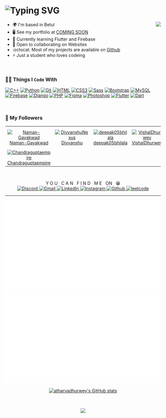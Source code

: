 
# ![Typing SVG](https://readme-typing-svg.demolab.com?font=Roboto+Mono&size=28&duration=1200&pause=100&color=628fda&background=FFFFFF00&multiline=true&repeat=false&width=750&height=80&lines=Yo%F0%9F%91%8B%2C+I'm+Atharva+Dhurwey;A+Passionate+Fullstack+Developer+from+India)

<img src="https://weather-icon.journeyad.repl.co/@bhopal?v=1" align='right'>

- 🌍 I'm based in Betul
- 🖥️ See my portfolio at [COMING SOON](http://https://www.youtube.com/watch?v=dQw4w9WgXcQ)
- 🧠 Currently learning Flutter and Firebase
- 🤝 Open to collaborating on Websites
- :octocat: Most of my projects are available on <a href="https://github.com/atharvadhurwey">Github</a>
- ⚡ Just a student who loves codeing

<br>

### 👨‍💻 Things I `Code` With

<p align="left">
    <a href="https://docs.microsoft.com/en-us/cpp/?view=msvc-170" target="_blank" rel="noreferrer"><img
            src="https://skillicons.dev/icons?i=cpp" width="45" height="45" alt="C++" /></a>
    <a href="https://www.python.org/" target="_blank" rel="noreferrer"><img src="https://skillicons.dev/icons?i=python"
            width="45" height="45" alt="Python" /></a>
    <a href="https://git-scm.com/" target="_blank" rel="noreferrer"><img src="https://skillicons.dev/icons?i=git"
            width="45" height="45" alt="Git" /></a>
    <a href="https://developer.mozilla.org/en-US/docs/Web/HTML" target="_blank" rel="noreferrer"><img
            src="https://skillicons.dev/icons?i=html" width="45" height="45" alt="HTML" /></a>
    <a href="https://www.w3.org/TR/CSS/#css" target="_blank" rel="noreferrer"><img
            src="https://skillicons.dev/icons?i=css" width="45" height="45" alt="CSS3" /></a>
    <a href="https://sass-lang.com/" target="_blank" rel="noreferrer"><img src="https://skillicons.dev/icons?i=sass"
            width="45" height="45" alt="Sass" /></a>
    <a href="https://getbootstrap.com/" target="_blank" rel="noreferrer"><img
            src="https://skillicons.dev/icons?i=bootstrap" width="45" height="45" alt="Bootstrap" /></a>
    <a href="https://www.mysql.com/" target="_blank" rel="noreferrer"><img src="https://skillicons.dev/icons?i=mysql"
            width="45" height="45" alt="MySQL" /></a>
    <a href="https://firebase.google.com/" target="_blank" rel="noreferrer"><img
            src="https://skillicons.dev/icons?i=firebase" width="45" height="45" alt="Firebase" /></a>
    <a href="https://www.djangoproject.com/" target="_blank" rel="noreferrer"><img
            src="https://skillicons.dev/icons?i=django" width="45" height="45" alt="Django" /></a>
    <a href="https://www.php.net/" target="_blank" rel="noreferrer"><img src="https://skillicons.dev/icons?i=php"
            width="45" height="45" alt="PHP" /></a>
    <a href="https://www.figma.com/" target="_blank" rel="noreferrer"><img src="https://skillicons.dev/icons?i=figma"
            width="45" height="45" alt="Figma" /></a>
    <a href="https://www.adobe.com/uk/products/photoshop.html" target="_blank" rel="noreferrer"><img
            src="https://skillicons.dev/icons?i=photoshop" width="45" height="45" alt="Photoshop" /></a>
    <a href="https://api.flutter.dev/index.html" target="_blank" rel="noreferrer"><img
            src="https://skillicons.dev/icons?i=flutter" width="45" height="45" alt="Flutter" /></a>
    <a href="https://dart.dev/" target="_blank" rel="noreferrer"><img
            src="https://skillicons.dev/icons?i=dart" width="45" height="45" alt="Dart" /></a>
</p>

<br>

### :love_you_gesture: My Followers

<!--START_SECTION:top-followers-->
<table>
  <tr>
    <td align="center">
      <a href="https://github.com/Naman-Gayakwad">
        <img src="https://avatars2.githubusercontent.com/u/110586020" width="100px;" alt="Naman-Gayakwad"/>
      </a>
      <br />
      <a href="https://github.com/Naman-Gayakwad">Naman-Gayakwad</a>
    </td>
    <td align="center">
      <a href="https://github.com/DivyanshuNexus">
        <img src="https://avatars2.githubusercontent.com/u/133777635" width="100px;" alt="DivyanshuNexus"/>
      </a>
      <br />
      <a href="https://github.com/DivyanshuNexus">Divyanshu</a>
    </td>
    <td align="center">
      <a href="https://github.com/deepak05bhilala">
        <img src="https://avatars2.githubusercontent.com/u/61654121" width="100px;" alt="deepak05bhilala"/>
      </a>
      <br />
      <a href="https://github.com/deepak05bhilala">deepak05bhilala</a>
    </td>
    <td align="center">
      <a href="https://github.com/VishalDhurwey">
        <img src="https://avatars2.githubusercontent.com/u/48577077" width="100px;" alt="VishalDhurwey"/>
      </a>
      <br />
      <a href="https://github.com/VishalDhurwey">VishalDhurwey</a>
    </td>
    <td align="center">
      <a href="https://github.com/SenpaiKun6260">
        <img src="https://avatars2.githubusercontent.com/u/132827900" width="100px;" alt="SenpaiKun6260"/>
      </a>
      <br />
      <a href="https://github.com/SenpaiKun6260">SenpaiKun6260</a>
    </td>
    <td align="center">
      <a href="https://github.com/SakendraSoni">
        <img src="https://avatars2.githubusercontent.com/u/112503297" width="100px;" alt="SakendraSoni"/>
      </a>
      <br />
      <a href="https://github.com/SakendraSoni">SakendraSoni</a>
    </td>
    <td align="center">
      <a href="https://github.com/ChndrshP">
        <img src="https://avatars2.githubusercontent.com/u/99596026" width="100px;" alt="ChndrshP"/>
      </a>
      <br />
      <a href="https://github.com/ChndrshP">Chandresh Patel</a>
    </td>
  </tr>
  <tr>
    <td align="center">
      <a href="https://github.com/Chandraguptaempire">
        <img src="https://avatars2.githubusercontent.com/u/132930906" width="100px;" alt="Chandraguptaempire"/>
      </a>
      <br />
      <a href="https://github.com/Chandraguptaempire">Chandraguptaempire</a>
    </td>
  </tr>
</table>
<!--END_SECTION:top-followers-->

<br>

<p align="center">
    <emphasis>Y O U &nbsp; C A N &nbsp; F I N D &nbsp; M E &nbsp; ON &nbsp; 😁</emphasis><br>
    <a href="https://discord.com/users/370531328233570305">
        <img src="https://img.shields.io/badge/Discord-5865F2.svg?style=for-the-badge&logo=Discord&logoColor=white"
            alt="Discord">
    </a>
    <a href="mailto:atharva.dhurwey.2000@gmail.com">
        <img src="https://img.shields.io/badge/Gmail-EA4335.svg?style=for-the-badge&logo=Gmail&logoColor=white"
            alt="Gmail">
    </a>
    <a href="https://www.linkedin.com/in/atharva-dhurwey-9b1478202">
        <img src="https://img.shields.io/badge/LinkedIn-0A66C2.svg?style=for-the-badge&logo=LinkedIn&logoColor=white"
            alt="LinkedIn">
    </a>
    <a href="https://www.instagram.com/senpai.desu.6260/">
        <img src="https://img.shields.io/badge/Instagram-E4405F.svg?style=for-the-badge&logo=Instagram&logoColor=white"
            alt="Instagram">
    </a>
    <a href="https://github.com/atharvadhurwey">
        <img src="https://img.shields.io/badge/GitHub-181717.svg?style=for-the-badge&logo=GitHub&logoColor=white"
            alt="Github">
    </a>
    <a href="https://leetcode.com/senpaidesu6260/">
        <img src="https://img.shields.io/badge/LeetCode-FFA116.svg?style=for-the-badge&logo=LeetCode&logoColor=white"
            alt="leetcode">
    </a>
</p>

---
<!-- testing this for code -->
<!-- <p align="center">
    <a href="http://www.github.com/atharvadhurwey"><img src="https://github-readme-streak-stats.herokuapp.com/?user=atharvadhurwey&theme=tokyonight" />
    </a>
</p> -->

<p align="center">
    <a href="https://github.com/atharvadhurwey" align="left">
        <img src="https://raw.githubusercontent.com/atharvadhurwey/github-repo-statistics/master/generated/overview.svg#gh-dark-mode-only"
            alt="Top Languages" />
    </a>
    <a href="https://github.com/atharvadhurwey" align="left">
        <img src="https://raw.githubusercontent.com/atharvadhurwey/github-repo-statistics/master/generated/languages.svg#gh-dark-mode-only"
            alt="Top Languages" />
    </a>
</p>

<p align="center">
    <a href="http://www.github.com/atharvadhurwey">
        <img src="https://github-readme-stats.vercel.app/api?username=atharvadhurwey&show_icons=true&theme=tokyonight&show_icons=true" alt="atharvadhurwey's GitHub stats" />
    </a>
</p>

<p align="center">
    <br><br>
    <a href="https://count.getloli.com/"><img src="https://count.getloli.com/get/@:atharvadhurwey"></a>
</p>
